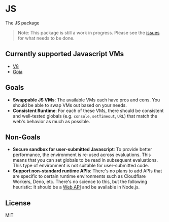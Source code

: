 # JS

The JS package

> Note: This package is still a work in progress. Please see the [issues](https://github.com/livebud/js/issues) for what needs to be done.

## Currently supported Javascript VMs

- [V8](https://github.com/rogchap/v8go)
- [Goja](https://github.com/dop251/goja)

## Goals

- **Swappable JS VMs**: The available VMs each have pros and cons. You should be able to swap VMs out based on your needs.
- **Consistent Runtime**: For each of these VMs, there should be consistent and well-tested globals (e.g. `console`, `setTimeout`, `URL`) that match the web's behavior as much as possible.

## Non-Goals

- **Secure sandbox for user-submitted Javascript**: To provide better performance, the environment is re-used across evaluations. This means that you can set globals to be read in subsequent evaluations. This type of environment is not suitable for user-submitted code.
- **Support non-standard runtime APIs**: There's no plans to add APIs that are specific to certain runtime environments such as Cloudflare Workers, Deno, etc. There's no science to this, but the following heuristic: It should be a [Web API](https://developer.mozilla.org/en-US/docs/Web/API) and be available in Node.js.

## License

MIT
